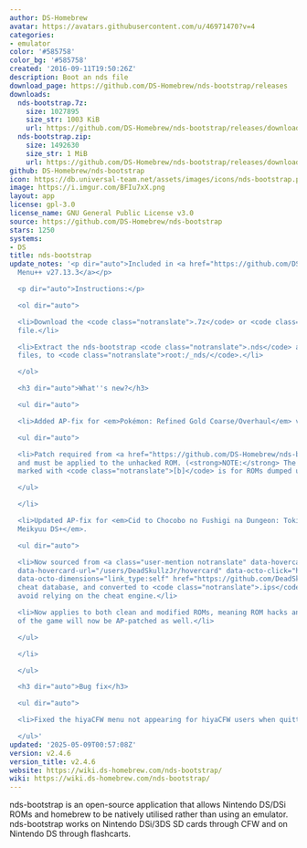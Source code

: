 ```yaml
---
author: DS-Homebrew
avatar: https://avatars.githubusercontent.com/u/46971470?v=4
categories:
- emulator
color: '#585758'
color_bg: '#585758'
created: '2016-09-11T19:50:26Z'
description: Boot an nds file
download_page: https://github.com/DS-Homebrew/nds-bootstrap/releases
downloads:
  nds-bootstrap.7z:
    size: 1027895
    size_str: 1003 KiB
    url: https://github.com/DS-Homebrew/nds-bootstrap/releases/download/v2.4.6/nds-bootstrap.7z
  nds-bootstrap.zip:
    size: 1492630
    size_str: 1 MiB
    url: https://github.com/DS-Homebrew/nds-bootstrap/releases/download/v2.4.6/nds-bootstrap.zip
github: DS-Homebrew/nds-bootstrap
icon: https://db.universal-team.net/assets/images/icons/nds-bootstrap.png
image: https://i.imgur.com/BFIu7xX.png
layout: app
license: gpl-3.0
license_name: GNU General Public License v3.0
source: https://github.com/DS-Homebrew/nds-bootstrap
stars: 1250
systems:
- DS
title: nds-bootstrap
update_notes: '<p dir="auto">Included in <a href="https://github.com/DS-Homebrew/TWiLightMenu/releases/tag/v27.13.3"><strong>TW</strong>i<strong>L</strong>ight
  Menu++ v27.13.3</a></p>

  <p dir="auto">Instructions:</p>

  <ol dir="auto">

  <li>Download the <code class="notranslate">.7z</code> or <code class="notranslate">.zip</code>
  file.</li>

  <li>Extract the nds-bootstrap <code class="notranslate">.nds</code> and <code class="notranslate">.ver</code>
  files, to <code class="notranslate">root:/_nds/</code>.</li>

  </ol>

  <h3 dir="auto">What''s new?</h3>

  <ul dir="auto">

  <li>Added AP-fix for <em>Pokémon: Refined Gold Coarse/Overhaul</em> v4.1.2.

  <ul dir="auto">

  <li>Patch required from <a href="https://github.com/DS-Homebrew/nds-bootstrap-extras">nds-bootstrap-extras</a>,
  and must be applied to the unhacked ROM. (<strong>NOTE:</strong> The patch file
  marked with <code class="notranslate">[b]</code> is for ROMs dumped using old tools.)</li>

  </ul>

  </li>

  <li>Updated AP-fix for <em>Cid to Chocobo no Fushigi na Dungeon: Toki Wasure no
  Meikyuu DS+</em>.

  <ul dir="auto">

  <li>Now sourced from <a class="user-mention notranslate" data-hovercard-type="user"
  data-hovercard-url="/users/DeadSkullzJr/hovercard" data-octo-click="hovercard-link-click"
  data-octo-dimensions="link_type:self" href="https://github.com/DeadSkullzJr">@DeadSkullzJr</a>''s
  cheat database, and converted to <code class="notranslate">.ips</code> format to
  avoid relying on the cheat engine.</li>

  <li>Now applies to both clean and modified ROMs, meaning ROM hacks and translations
  of the game will now be AP-patched as well.</li>

  </ul>

  </li>

  </ul>

  <h3 dir="auto">Bug fix</h3>

  <ul dir="auto">

  <li>Fixed the hiyaCFW menu not appearing for hiyaCFW users when quitting the game.</li>

  </ul>'
updated: '2025-05-09T00:57:08Z'
version: v2.4.6
version_title: v2.4.6
website: https://wiki.ds-homebrew.com/nds-bootstrap/
wiki: https://wiki.ds-homebrew.com/nds-bootstrap/
---
```

nds-bootstrap is an open-source application that allows Nintendo DS/DSi ROMs and homebrew to be natively utilised rather than using an emulator. nds-bootstrap works on Nintendo DSi/3DS SD cards through CFW and on Nintendo DS through flashcarts.